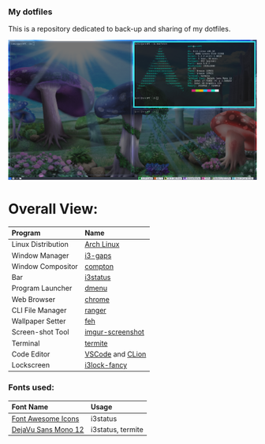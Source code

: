 ### My dotfiles
This is a repository dedicated to back-up and sharing of my dotfiles.

![Desktop](https://github.com/BigB00st/Dotfiles/blob/master/.dotfiles/.screenshots/desktop.png)

# Overall View:
| Program | Name |
| :--- | :--- |
| Linux Distribution | [Arch Linux](https://www.archlinux.org/) |
| Window Manager | [i3-gaps](https://github.com/Airblader/i3) |
| Window Compositor | [compton](https://github.com/chjj/compton)
| Bar | [i3status](https://i3wm.org/i3status/) |
| Program Launcher | [dmenu](https://wiki.archlinux.org/index.php/dmenu) |
| Web Browser | [chrome](https://www.google.com/intl/iw_il/chrome/) |
| CLI File Manager | [ranger](https://github.com/ranger/ranger) |
| Wallpaper Setter | [feh](https://github.com/derf/feh) |
| Screen-shot Tool | [imgur-screenshot](https://github.com/jomo/imgur-screenshot)|
| Terminal | [termite](https://github.com/jwilm/alacritty) |
| Code Editor | [VSCode](https://code.visualstudio.com/) and [CLion](https://www.jetbrains.com/clion/) |
| Lockscreen | [i3lock-fancy](https://github.com/meskarune/i3lock-fancy) |

### Fonts used:
| Font Name | Usage |
| :--- | :---- |
| [Font Awesome Icons](https://fontawesome.com/cheatsheet) | i3status |
| [DejaVu Sans Mono 12](https://dejavu-fonts.github.io/) | i3status, termite |

